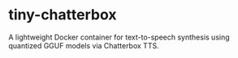 # tiny-chatterbox
A lightweight Docker container for text-to-speech synthesis using quantized GGUF models via Chatterbox TTS.
